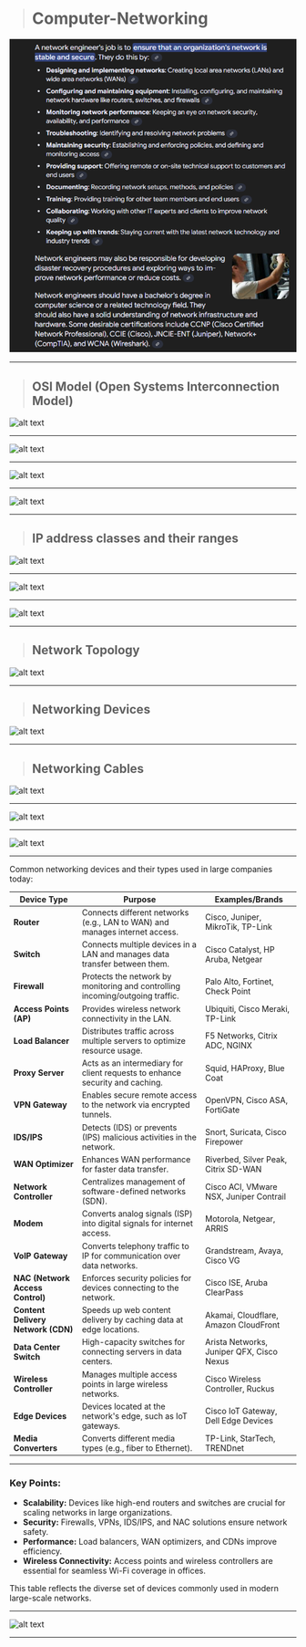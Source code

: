 > # Computer-Networking

![alt text](https://github.com/HackBugs/Computer-Networking/blob/main/Networking%20Job%20Discription.png)

<hr>

> ## OSI Model (Open Systems Interconnection Model)

![alt text](https://s7280.pcdn.co/wp-content/uploads/2018/06/osi-model-7-layers-1.png)

<hr>

![alt text](https://media.licdn.com/dms/image/v2/D4D12AQG2qgwFOVw8sA/article-cover_image-shrink_720_1280/article-cover_image-shrink_720_1280/0/1690969080530?e=1737590400&v=beta&t=5wCsUEh5JWVtMd_RQx9bck3eg_ypDdN_ZCnodVMu56M)

<hr>

![alt text](https://www.ourpowerteam.com/app/images/img/osi%20layer%20security.jpeg)

<hr>

![alt text](https://www.guru99.com/images/1/092119_0729_LayersofOSI1.png)

<hr>

> ## IP address classes and their ranges

![alt text](https://www.tecmint.com/wp-content/uploads/2021/04/Classes-of-IP-Addresses.png)

<hr>

![alt text](https://miro.medium.com/v2/resize:fit:720/format:webp/1*wbYRk65-lnwsWYSFJ656xw.png)

<hr>

![alt text](https://i.sstatic.net/pQez2.png)

<hr>

> ## Network Topology

![alt text](https://www.techtarget.com/rms/onlineimages/6_types_of_network_topology-f.png)

<hr>

> ## Networking Devices

![alt text](https://wirelessnews.in/wp-content/uploads/2024/06/types_of_network_devices.png)

<hr>

> ## Networking Cables

![alt text](https://networkdrops.com/wp-content/uploads/2019/11/four-different-types-cabling-2019-708x1024.jpg)

<hr>

![alt text](https://ccnatutorials.in/wp-content/uploads/2023/09/Types-of-Cables-in-Packet-Tracer-.png)

<hr>

![alt text](https://media.licdn.com/dms/image/v2/D4D22AQGvv47N9qy_yA/feedshare-shrink_800/feedshare-shrink_800/0/1715799803954?e=1735171200&v=beta&t=MIOdgvn8ncv7C7w51e3TMG__slTFhW0WOwWlQVzbC7k)

<hr>

Common networking devices and their types used in large companies today:

| **Device Type**        | **Purpose**                                                                 | **Examples/Brands**             |
|-------------------------|-----------------------------------------------------------------------------|----------------------------------|
| **Router**             | Connects different networks (e.g., LAN to WAN) and manages internet access. | Cisco, Juniper, MikroTik, TP-Link |
| **Switch**             | Connects multiple devices in a LAN and manages data transfer between them.  | Cisco Catalyst, HP Aruba, Netgear |
| **Firewall**           | Protects the network by monitoring and controlling incoming/outgoing traffic. | Palo Alto, Fortinet, Check Point |
| **Access Points (AP)** | Provides wireless network connectivity in the LAN.                         | Ubiquiti, Cisco Meraki, TP-Link |
| **Load Balancer**      | Distributes traffic across multiple servers to optimize resource usage.    | F5 Networks, Citrix ADC, NGINX  |
| **Proxy Server**       | Acts as an intermediary for client requests to enhance security and caching. | Squid, HAProxy, Blue Coat       |
| **VPN Gateway**        | Enables secure remote access to the network via encrypted tunnels.         | OpenVPN, Cisco ASA, FortiGate   |
| **IDS/IPS**            | Detects (IDS) or prevents (IPS) malicious activities in the network.       | Snort, Suricata, Cisco Firepower |
| **WAN Optimizer**      | Enhances WAN performance for faster data transfer.                         | Riverbed, Silver Peak, Citrix SD-WAN |
| **Network Controller** | Centralizes management of software-defined networks (SDN).                | Cisco ACI, VMware NSX, Juniper Contrail |
| **Modem**              | Converts analog signals (ISP) into digital signals for internet access.    | Motorola, Netgear, ARRIS        |
| **VoIP Gateway**       | Converts telephony traffic to IP for communication over data networks.     | Grandstream, Avaya, Cisco VG    |
| **NAC (Network Access Control)** | Enforces security policies for devices connecting to the network.         | Cisco ISE, Aruba ClearPass      |
| **Content Delivery Network (CDN)** | Speeds up web content delivery by caching data at edge locations.          | Akamai, Cloudflare, Amazon CloudFront |
| **Data Center Switch** | High-capacity switches for connecting servers in data centers.             | Arista Networks, Juniper QFX, Cisco Nexus |
| **Wireless Controller** | Manages multiple access points in large wireless networks.                | Cisco Wireless Controller, Ruckus |
| **Edge Devices**       | Devices located at the network's edge, such as IoT gateways.               | Cisco IoT Gateway, Dell Edge Devices |
| **Media Converters**   | Converts different media types (e.g., fiber to Ethernet).                  | TP-Link, StarTech, TRENDnet     |

---

### **Key Points:**
- **Scalability:** Devices like high-end routers and switches are crucial for scaling networks in large organizations.
- **Security:** Firewalls, VPNs, IDS/IPS, and NAC solutions ensure network safety.
- **Performance:** Load balancers, WAN optimizers, and CDNs improve efficiency.
- **Wireless Connectivity:** Access points and wireless controllers are essential for seamless Wi-Fi coverage in offices. 

This table reflects the diverse set of devices commonly used in modern large-scale networks.

<hr>

![alt text](https://github.com/HackBugs/Computer-Networking/blob/main/Sheet.png)

<hr>
